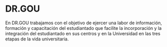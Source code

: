 # DR.GOU

En DR.GOU trabajamos con el objetivo de ejercer una labor de información, formación y capacitación del estudiantado que facilite la incorporación y la integración del estudiantado en sus centros y en la Universidad en las tres etapas de la vida universitaria.
